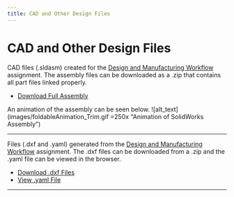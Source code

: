 ```yaml
---
title: CAD and Other Design Files
---
```



# CAD and Other Design Files


CAD files (.sldasm) created for the [Design and Manufacturing Workflow](https://nbviewer.jupyter.org/url/arnoldjames98.github.io/designManufacturing.ipynb) assignment. The assembly files can be downloaded as a .zip that contains all part files linked properly.

*  [Download Full Assembly](https://github.com/arnoldjames98/arnoldjames98.github.io/blob/main/other/singleLegAssemb.zip?raw=true)

An animation of the assembly can be seen below.
![alt_text](images/foldableAnimation_Trim.gif =250x "Animation of SolidWorks Assembly")

---


Files (.dxf and .yaml) generated from the [Design and Manufacturing Workflow](https://nbviewer.jupyter.org/url/arnoldjames98.github.io/designManufacturing.ipynb) assignment. The .dxf files can be downloaded from a .zip and the .yaml file can be viewed in the browser.

*  [Download .dxf Files](https://github.com/arnoldjames98/arnoldjames98.github.io/blob/main/other/dxf_Files.zip?raw=true)
*  [View .yaml File](https://raw.githubusercontent.com/arnoldjames98/arnoldjames98.github.io/main/manufacturing/singleLegDrawing%20-%20Sheet1_Drawing%20View1.yaml)


---
